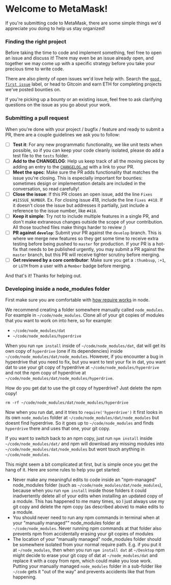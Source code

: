 # Welcome to MetaMask!

If you're submitting code to MetaMask, there are some simple things we'd appreciate you doing to help us stay organized!

### Finding the right project

Before taking the time to code and implement something, feel free to open an issue and discuss it! There may even be an issue already open, and together we may come up with a specific strategy before you take your precious time to write code.

There are also plenty of open issues we'd love help with. Search the [`good first issue`](https://github.com/MetaMask/metamask-extension/issues?q=is%3Aopen+is%3Aissue+label%3A%22good+first+issue%22) label, or head to Gitcoin and earn ETH for completing projects we've posted bounties on.

If you're picking up a bounty or an existing issue, feel free to ask clarifying questions on the issue as you go about your work.

### Submitting a pull request

When you're done with your project / bugfix / feature and ready to submit a PR, there are a couple guidelines we ask you to follow:

- [ ] **Test it**: For any new programmatic functionality, we like unit tests when possible, so if you can keep your code cleanly isolated, please do add a test file to the `tests` folder.
- [ ] **Add to the CHANGELOG**: Help us keep track of all the moving pieces by adding an entry to the [`CHANGELOG.md`](https://github.com/MetaMask/metamask-extension/blob/develop/CHANGELOG.md) with a link to your PR.
- [ ] **Meet the spec**: Make sure the PR adds functionality that matches the issue you're closing. This is especially important for bounties: sometimes design or implementation details are included in the conversation, so read carefully!
- [ ] **Close the issue**: If this PR closes an open issue, add the line `Fixes #$ISSUE_NUMBER`. Ex. For closing issue 418, include the line `Fixes #418`. If it doesn't close the issue but addresses it partially, just include a reference to the issue number, like `#418`.
- [ ] **Keep it simple**: Try not to include multiple features in a single PR, and don't make extraneous changes outside the scope of your contribution. All those touched files make things harder to review ;)
- [ ] **PR against `develop`**: Submit your PR against the `develop` branch. This is where we merge new features so they get some time to receive extra testing before being pushed to `master` for production. If your PR is a hot-fix that needs to be published urgently, you may submit a PR against the `master` branch, but this PR will receive tighter scrutiny before merging.
- [ ] **Get reviewed by a core contributor**: Make sure you get a `:thumbsup`, `:+1`, or `LGTM` from a user with a `Member` badge before merging.

And that's it! Thanks for helping out.

### Developing inside a node_modules folder

First make sure you are comfortable with [how require works](https://github.com/maxogden/art-of-node#how-require-works) in node.

We recommend creating a folder somewhere manually called `node_modules`. For example in `~/code/node_modules`. Clone all of your git copies of modules that you want to work on into here, so for example:

- `~/code/node_modules/dat`
- `~/code/node_modules/hyperdrive`

When you run `npm install` inside of `~/code/node_modules/dat`, dat will get its own copy of `hyperdrive` (one if its dependencies) inside `~/code/node_modules/dat/node_modules`. However, if you encounter a bug in hyperdrive that you need to fix, but you want to test your fix in dat, you want dat to use your git copy of hyperdrive at `~/code/node_modules/hyperdrive` and not the npm copy of hyperdrive at `~/code/node_modules/dat/node_modules/hyperdrive`.

How do you get dat to use the git copy of hyperdrive? Just delete the npm copy!

```
rm -rf ~/code/node_modules/dat/node_modules/hyperdrive
```

Now when you run dat, and it tries to `require('hyperdrive')` it first looks in its own `node_modules` folder at `~/code/node_modules/dat/node_modules` but doesnt find hyperdrive. So it goes up to `~/code/node_modules` and finds `hyperdrive` there and uses that one, your git copy.

If you want to switch back to an npm copy, just run `npm install` inside `~/code/node_modules/dat/` and npm will download any missing modules into `~/code/node_modules/dat/node_modules` but wont touch anything in `~/code/node_modules`.

This might seem a bit complicated at first, but is simple once you get the hang of it. Here are some rules to help you get started:

- Never make any meaningful edits to code inside an "npm-managed" node_modules folder (such as `~/code/node_modules/dat/node_modules`), because when you run `npm install` inside those folders it could inadvertently delete all of your edits when installing an updated copy of a module. This has happened to me many times, so I just always use my git copy and delete the npm copy (as described above) to make edits to a module.
- You should never need to run any npm commands in terminal when at your "manually managed"" node_modules folder at `~/code/node_modules`. Never running npm commands at that folder also prevents npm from accidentally erasing your git copies of modules
- The location of your "manually managed" node_modules folder should be somewhere isolated from your normal require path. E.g. if you put it at `~/node_modules`, then when you run `npm install dat` at `~/Desktop` npm might decide to erase your git copy of dat at `~/node_modules/dat` and replace it with a copy from npm, which could make you lose work. Putting your manually managed `node_modules` folder in a sub-folder like `~/code` gets it "out of the way" and prevents accidents like that from happening.

